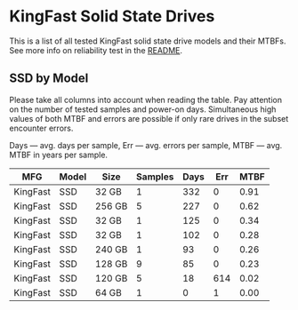 KingFast Solid State Drives
===========================

This is a list of all tested KingFast solid state drive models and their MTBFs. See
more info on reliability test in the [README](https://github.com/linuxhw/SMART).

SSD by Model
------------

Please take all columns into account when reading the table. Pay attention on the
number of tested samples and power-on days. Simultaneous high values of both MTBF
and errors are possible if only rare drives in the subset encounter errors.

Days   — avg. days per sample,
Err    — avg. errors per sample,
MTBF   — avg. MTBF in years per sample.

| MFG       | Model              | Size   | Samples | Days  | Err   | MTBF   |
|-----------|--------------------|--------|---------|-------|-------|--------|
| KingFast  | SSD                | 32 GB  | 1       | 332   | 0     | 0.91   |
| KingFast  | SSD                | 256 GB | 5       | 227   | 0     | 0.62   |
| KingFast  | SSD                | 32 GB  | 1       | 125   | 0     | 0.34   |
| KingFast  | SSD                | 32 GB  | 1       | 102   | 0     | 0.28   |
| KingFast  | SSD                | 240 GB | 1       | 93    | 0     | 0.26   |
| KingFast  | SSD                | 128 GB | 9       | 85    | 0     | 0.23   |
| KingFast  | SSD                | 120 GB | 5       | 18    | 614   | 0.02   |
| KingFast  | SSD                | 64 GB  | 1       | 0     | 1     | 0.00   |
